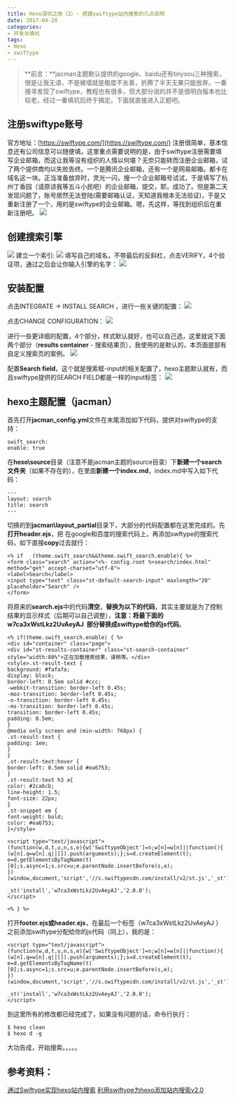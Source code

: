 ```yaml
---
title: Hexo深坑之旅（2）- 搭建swiftype站内搜索的几点说明
date: 2017-04-28
categories:
- 开发与填坑
tags: 
- Hexo
- swiftype
---
```


<meta name="referrer" content="no-referrer" />

> **前言：**jacman主题默认提供的google、baidu还有tinysou三种搜索，很是让我无语，不是被墙就是极度不友善，折腾了半天无果只能放弃。一番搜寻发现了swiftype，教程也有很多，但大部分说的并不是很明白版本也比较老，经过一番填坑后终于搞定。下面就直接进入正题吧。

## 注册swiftype账号
官方地址：[https://swiftype.com/](https://swiftype.com/)
注册很简单，基本信息还有公司信息可以随便填。这里重点需要说明的是，由于swiftype注册需要填写企业邮箱，而这让我等没有组织的人情以何堪？无奈只能转而注册企业邮箱，试了两个提供商均以失败告终。一个是腾讯企业邮箱，还有一个是网易邮箱。都卡在域名这一块。正当准备放弃时，灵光一闪，搜一个企业邮箱号试试，于是填写了杭州丁香园（请原谅我等五斗小民吧）的企业邮箱，提交，耶，成功了。但是第二天发现问题了，账号居然无法登陆(需要邮箱认证，天知道我根本无法验证)，于是又重新注册了一个，用的是swiftype的企业邮箱。嗯，先这样，等找到组织后在重新注册吧。
![](https://upload-images.jianshu.io/upload_images/2031241-dcec3547ef54bc3f.jpg?imageMogr2/auto-orient/strip%7CimageView2/2/w/1240)
## 创建搜索引擎
![](https://upload-images.jianshu.io/upload_images/2031241-631a772365a63afb.jpg?imageMogr2/auto-orient/strip%7CimageView2/2/w/1240)
建立一个索引:
![](https://upload-images.jianshu.io/upload_images/2031241-91e66243a0c27434.jpg?imageMogr2/auto-orient/strip%7CimageView2/2/w/1240)
填写自己的域名，不带最后的反斜杠，点击VERIFY，4个验证项，通过之后会让你输入引擎的名字：
![](https://upload-images.jianshu.io/upload_images/2031241-c1d219f8ea69c887.jpg?imageMogr2/auto-orient/strip%7CimageView2/2/w/1240)
## 安装配置
点击INTEGRATE -> INSTALL SEARCH ，进行一些关键的配置：
![](https://upload-images.jianshu.io/upload_images/2031241-b28c352e522a5cd0.jpg?imageMogr2/auto-orient/strip%7CimageView2/2/w/1240)

点击CHANGE CONFIGURATION：
![](https://upload-images.jianshu.io/upload_images/2031241-29d72cd52b3393b0.jpg?imageMogr2/auto-orient/strip%7CimageView2/2/w/1240)

进行一些更详细的配置，4个部分，样式默认就好，也可以自己选，这里就说下面两个部分（**results container** - 搜索结果页），我使用的是默认的，本页面底部有自定义搜索页的案例。
![](https://upload-images.jianshu.io/upload_images/2031241-8ad996fc56c29351.jpg?imageMogr2/auto-orient/strip%7CimageView2/2/w/1240)

配置**Search field**，这个就是搜索框-input的相关配置了，hexo主题默认就有，而且swiftype提供的SEARCH FIELD都是一样的input标签：
![](https://upload-images.jianshu.io/upload_images/2031241-1474e2a3e9aee1a6.jpg?imageMogr2/auto-orient/strip%7CimageView2/2/w/1240)
## hexo主题配置（jacman）
首先打开**jacman_config.yml**文件在末尾添加如下代码，提供对swiftype的支持：
```
swift_search:
enable: true
```
在**hexo\source**目录（注意不是jacman主题的source目录）下**新建一个search文件夹**（如果不存在的），在里面**新建一个index.md**，index.md中写入如下代码：
```
---
layout: search
title: search
---
```
切换的到**jacman\layout_partial**目录下，大部分的代码配置都在这里完成的。先**打开header.ejs**，把
在google和百度的搜索代码上，再添加swftype的搜索代码，如下直接**copy**过去就行：
```
<% if	(theme.swift_search&&theme.swift_search.enable){ %>
<form class="search" action="<%- config.root %>search/index.html" method="get" accept-charset="utf-8">
<label>Search</label>
<input type="text" class="st-default-search-input" maxlength="20" placeholder="Search" />
</form>
```
将原来的**search.ejs**中的代码**清空**，**替换为以下的代码**，其实主要就是为了控制结果的显示样式（后期可以自己调整），**注意：将最下面的w7ca3xWstLkz2UvAeyAJ
 部分替换成swiftype给你的js代码**。
```
<% if(theme.swift_search.enable) { %>
<div id="container" class="page">
<div id="st-results-container" class="st-search-container" style="width:80%">正在加载搜索结果，请稍等。</div>
<style>.st-result-text {
background: #fafafa;
display: block;
border-left: 0.5em solid #ccc;
-webkit-transition: border-left 0.45s;
-moz-transition: border-left 0.45s;
-o-transition: border-left 0.45s;
-ms-transition: border-left 0.45s;
transition: border-left 0.45s;
padding: 0.5em;
}
@media only screen and (min-width: 768px) {
.st-result-text {
padding: 1em;
}
}
.st-result-text:hover {
border-left: 0.5em solid #ea6753;
}
.st-result-text h3 a{
color: #2ca6cb;
line-height: 1.5;
font-size: 22px;
}
.st-snippet em {
font-weight: bold;
color: #ea6753;
}</style>

<script type="text/javascript">
(function(w,d,t,u,n,s,e){w['SwiftypeObject']=n;w[n]=w[n]||function(){
(w[n].q=w[n].q||[]).push(arguments);};s=d.createElement(t);
e=d.getElementsByTagName(t)[0];s.async=1;s.src=u;e.parentNode.insertBefore(s,e);
})(window,document,'script','//s.swiftypecdn.com/install/v2/st.js','_st');

_st('install','w7ca3xWstLkz2UvAeyAJ','2.0.0');
</script>

<% } %>
```
打开**footer.ejs或header.ejs**，在最后一个标签（w7ca3xWstLkz2UvAeyAJ
）之前添加swiftype分配给你的js代码（同上），我的是：
```
<script type="text/javascript">
(function(w,d,t,u,n,s,e){w['SwiftypeObject']=n;w[n]=w[n]||function(){
(w[n].q=w[n].q||[]).push(arguments);};s=d.createElement(t);
e=d.getElementsByTagName(t)[0];s.async=1;s.src=u;e.parentNode.insertBefore(s,e);
})(window,document,'script','//s.swiftypecdn.com/install/v2/st.js','_st');

_st('install','w7ca3xWstLkz2UvAeyAJ','2.0.0');
</script>
```
到这里所有的修改都已经完成了，如果没有问题的话，命令行执行：
```
$ hexo clean
$ hexo d -g
```
大功告成，开始搜索。。。。。
## 参考资料：
[通过Swiftype实现hexo站内搜索](http://xiaofeng.site/2015/11/25/%E9%80%9A%E8%BF%87Swiftype%E5%AE%9E%E7%8E%B0hexo%E7%AB%99%E5%86%85%E6%90%9C%E7%B4%A2/undefined/)
[利用swiftype为hexo添加站内搜索v2.0](http://www.jerryfu.net/post/search-engine-for-hexo-with-swiftype-v2.html)